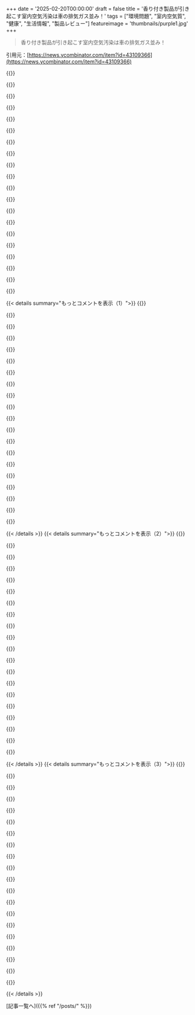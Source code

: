 +++
date = '2025-02-20T00:00:00'
draft = false
title = '香り付き製品が引き起こす室内空気汚染は車の排気ガス並み！'
tags = ["環境問題", "室内空気質", "健康", "生活情報", "製品レビュー"]
featureimage = 'thumbnails/purple1.jpg'
+++

> 香り付き製品が引き起こす室内空気汚染は車の排気ガス並み！

引用元：[https://news.ycombinator.com/item?id=43109366](https://news.ycombinator.com/item?id=43109366)

{{<matomeQuote body="こういう記事って、健康への影響が暗示されてるけど、研究の一部としてはあまり調べられてないのが問題だよね。Aが悪いからBも同じように悪いとは限らないし、死亡リスクを直接比較してないのに、そんな大見出しをつけるのはやめてほしいな。もう少し控えめなタイトルにして欲しいところ。" userName="jmward01" createdAt="2025-02-20T01:19:56" color="#45d325">}}

{{<matomeQuote body="アレルギーと喘息持ちとして言わせてもらうけど、香り付きの製品が多すぎて本当に困る。普通の人は、化学物質を一日中吸ってるってことに気づいてないと思う。" userName="7thaccount" createdAt="2025-02-20T01:29:59" color="">}}

{{<matomeQuote body="前の職場で月一で虫のスプレーをする人がいて、私はその時は外に出るようにしてた。安全だって言われたけど、実際には体に影響があった。見えないところでやられて、息ができなくなりそうでほんと大変だった。" userName="kstrauser" createdAt="2025-02-20T06:47:13" color="#785bff">}}

{{<matomeQuote body="他人の苦しみを軽視する人が嫌いな私。自分の事情で他の人を批判するなんて、本当にありえない。" userName="fredrikholm" createdAt="2025-02-20T07:05:38" color="">}}

{{<matomeQuote body="他人の仕事を軽視するの、本当に嫌。特に、上司が的外れな見積もりをしてくる時とか。実際にやってみろよ。" userName="mcny" createdAt="2025-02-20T10:25:32" color="">}}

{{<matomeQuote body="「ただ」って言葉の使い方について少し考えさせられて、なるべく使わないようにしてる。でも今は他の人が使うのが気になって仕方ない。" userName="chriswarbo" createdAt="2025-02-20T11:25:20" color="">}}

{{<matomeQuote body="普段は「ただ」という言葉を避けてるけど、コードレビューの時に簡単な方法がある時はつい使っちゃうこともあるな。" userName="Thorrez" createdAt="2025-02-20T15:17:04" color="">}}

{{<matomeQuote body="一緒にやってくれるなら大歓迎だけど、指示だけじゃわからないからね。" userName="mcny" createdAt="2025-02-20T20:24:38" color="">}}

{{<matomeQuote body="前の同僚が「You just...」って言うたびに見積もりを上げるルールを作ってた。15年前から言い続けてるけど、なかなか効果的。" userName="wink" createdAt="2025-02-21T09:31:50" color="#ff5c5c">}}

{{<matomeQuote body="計画の時は「ただ」を避けてるけど、コードレビューではつい使っちゃうこともあるよ。" userName="Thorrez" createdAt="2025-02-24T13:42:27" color="">}}

{{<matomeQuote body="基本的には詳しい説明やサンプルコードを提供することが多いよ。" userName="Thorrez" createdAt="2025-02-24T13:41:27" color="">}}

{{<matomeQuote body="ずっとあの言葉が嫌いなんだよね。’シンプルに’って置き換えれば、簡単さについて議論できるよ。" userName="axus" createdAt="2025-02-20T15:37:25" color="">}}

{{<matomeQuote body="簡単に言えば、しない方がいいってこと。" userName="me-vs-cat" createdAt="2025-02-21T13:17:35" color="">}}

{{<matomeQuote body="そらその通りなんだけど、最後の文についてちょっと突っ込みたい。呼吸するものは全部化学物質なんだよ。体に良いやつも悪いやつも、全部化学。これに関しては家族とよく議論になるんだ。彼らは’化学物質’が悪いと思っていて、化学物質なしの食べ物しか食べないって言うからね。" userName="MyOutfitIsVague" createdAt="2025-02-20T06:14:33" color="#45d325">}}

{{<matomeQuote body="もちろん技術的には正しいけど、ここでの’化学物質’ってのは’新しい未検証の合成化学物質’のことだってみんなわかってるよね。長いから省略して使ってるだけだ。" userName="schiffern" createdAt="2025-02-20T07:00:48" color="">}}

{{<matomeQuote body="終わりじゃないけど、やっぱり悪いね。ずっと曖昧な定義にあたるから、詐欺師たちが広告で胡散臭い事言うのを許すことになる。" userName="YurgenJurgensen" createdAt="2025-02-20T07:29:24" color="">}}

{{<matomeQuote body="そこまで大げさになる必要はないよ。詐欺師はもう嘘をついてるし、言い回しを変えるだけだ。代わりに使える短い言葉を提案してくれたら、みんな喜んで使うと思うけど、今のところは同じ省略形を使うしかないよ。この特定の風車と戦っても、何も良くならないし誰も守れない。" userName="schiffern" createdAt="2025-02-20T07:59:22" color="">}}

{{<matomeQuote body="その通りだね。簡潔な言葉がない理由は、あまり意味のある概念じゃないから。ヘムロックもボツリヌスも化学物質なのに、100％自然なんだ。口語的な意味は無意味だから、科学的定義にこだわると、マーケティングが何も言わずに何か言ってるように見えるだけだ。" userName="YurgenJurgensen" createdAt="2025-02-20T10:07:48" color="#45d325">}}

{{<matomeQuote body="俺が’テストした’って言ったのは、明らかに’安全性のためにテストした’って意味だよ。君は’化学物質’の口語的使い方と自然主義的誤謬を一緒にしてるけど、これは別物なんだ。でも、自然科学的な原則を新しい合成化合物に関して受け入れないから、繋がりが生まれてる。新しい化合物は安全性テストが少ない傾向にあって、パブリックに大規模に露出する前にテストが必要じゃないからね。企業の自己利益が安全リスクを隠蔽することにも繋がっている。簡単に言うと、君の単純な定義では捕らえきれない、もっと微妙な繋がりがあるってことなんだ。" userName="schiffern" createdAt="2025-02-21T09:23:54" color="#ff5c5c">}}

{{<matomeQuote body="化学物質って聞いたとき、揮発性有機化合物（VOCs）のことだと思ったよ。（この略語の正確なOの数は覚えてないけど）" userName="mcny" createdAt="2025-02-20T10:27:11" color="">}}

{{< details summary="もっとコメントを表示（1）">}}
{{<matomeQuote body="揮発性有機化合物、つまりVOCね。正確なOの数は忘れたけど、一つだよ。数えるのはそんなに難しくないし、数学好きな人たちがカウントしてくれるよね。" userName="DFHippie" createdAt="2025-02-20T11:41:54" color="">}}

{{<matomeQuote body="要するに短縮形を使うのは良いんだけど、その短縮形が意味を壊しちゃったら元の意図が失われるし、誤解を招くことになるよ。" userName="acuozzo" createdAt="2025-02-20T14:41:46" color="">}}

{{<matomeQuote body="科学的なコミュニケーションは難しいし、この話題はその一環だね。子供にも理解できるようにするのが重要だけど、誤解を招く言葉が使われてる気がする。”化学物質”が悪い、”自然”が良いってのは間違った使われ方してるから、しっかりした理解が必要だよ。" userName="jmward01" createdAt="2025-02-20T16:24:57" color="#45d325">}}

{{<matomeQuote body="一般的に修飾語が必要だと思う。化学って言葉自体に問題はないけど、何も付けないとただの”物”って意味になっちゃうから。" userName="MyOutfitIsVague" createdAt="2025-02-20T20:39:36" color="">}}

{{<matomeQuote body="いや、要するに有害な化学物質ってこと。香水の話だし、いくつかはちゃんとテストしてあって有毒だし、エアロゾルや部分的に燃えた形で吸い込むと危ないよ。" userName="lukeschlather" createdAt="2025-02-20T15:36:22" color="">}}

{{<matomeQuote body="もちろんだけど、多くの人はそう思ってないよ。何度も話したけど、”化学物質”は単に工場で作られた危険なものではないって理解してもらうのが難しい人が多い。" userName="MyOutfitIsVague" createdAt="2025-02-20T20:28:02" color="">}}

{{<matomeQuote body="自然の花粉や煙の副産物、自然のフケや毛も吸いたくないな。快適な湿度のために、主に窒素、酸素、アルゴンと少しの水分を吸いたいよ。" userName="benlivengood" createdAt="2025-02-20T23:37:24" color="">}}

{{<matomeQuote body="職場が無臭ポリシーで助かってるけど、クライアントの家に行くと強烈な香りの家に遭遇することがある。報告すると上司がクライアントに香りを取り除くように言ってくれる。自分は匂いが少ない体質で、無臭の石鹸を使ってる。ただ、ティーンズが香水を過剰に振りかけるのが辛い。無香のトレンドが広がってほしい。昔はどこでも喫煙してたけど、公共の場での禁煙が最高のことだった。" userName="14" createdAt="2025-02-20T06:20:19" color="#ff33a1">}}

{{<matomeQuote body="化学アレルギーについては、体が拒絶反応を示したら避けるのが一番。嗅覚は危険なもの、つまり内部に害を及ぼすものを敏感にキャッチできるから。" userName="laborcontract" createdAt="2025-02-20T03:43:36" color="">}}

{{<matomeQuote body="下の階の住人が毎食ガーリックを焼いて、その匂いをごまかそうとお香を焚くから、気持ち悪くなる。窓を開けると、その時に外で喫煙されると、窓からも匂いが入ってくる。街中で人と暮らすって、こんな風に良い話ではない。" userName="exe34" createdAt="2025-02-20T15:06:34" color="">}}

{{<matomeQuote body="冗談はさておき、こんなことに対処しなきゃいけないのが残念だ。迷惑な隣人はストレスになるから、引っ越しがうまくいくといいね！" userName="anonym29" createdAt="2025-02-20T17:46:18" color="">}}

{{<matomeQuote body="ありがとう！自分は敏感だから、新しい場所でもきっと何か嫌なことが見つかると思う。" userName="exe34" createdAt="2025-02-20T18:17:58" color="">}}

{{<matomeQuote body="頑張って！自分も7つの物件に住んで9ユニット変えて、ようやく合う場所が見つかったから、諦めないで！" userName="anonym29" createdAt="2025-02-21T05:56:36" color="#38d3d3">}}

{{<matomeQuote body="俺は逆で、鼻が鈍感だから、強い香りが好き。冬でも窓を開けっぱなしの人には本当に腹が立つ。前の職場で、窓を開けるやつがいて、開けさせないのが嬉しかった。" userName="anal_reactor" createdAt="2025-02-20T08:47:25" color="">}}

{{<matomeQuote body="臭いを防ぐためにマスクしてる。N95は完璧じゃないけど、多くの香りをブロックするから、あの運転手の香りが漂ってくる空気清浄機が必要なんだ。" userName="TylerE" createdAt="2025-02-20T03:27:34" color="">}}

{{<matomeQuote body="この手の研究は大賛成だよ。データがあるのは大事だし、でも結果に驚くことはないと思う。香りのキャンドルが匂うってことは、ナノ粒子を出してるに決まってるじゃん。" userName="seabass-labrax" createdAt="2025-02-20T01:13:07" color="#ff5733">}}

{{<matomeQuote body="最初はその考えだったな。もし春に窓を開けて花の匂いを楽しんだら、香りのキャンドルより良いのか悪いのか。私たちは香りのあるものを全部やめるべきなの？" userName="protocolture" createdAt="2025-02-20T01:37:22" color="">}}

{{<matomeQuote body="いや、でも掃除や衛生商品に香りをつけるのはやめてもいいと思う。香り付きのハンドソープとか洗剤とかは要らない。花の香りより香りのキャンドルの方が悪そうだし、煙やワックスは身体に良くないと思う。" userName="terribleperson" createdAt="2025-02-20T07:18:37" color="#38d3d3">}}

{{<matomeQuote body="昨日、妻が食洗機用の香料付き製品を買って、それが旅行用マグをダメにしたって話したばっかり。コーヒーの匂いがしたいのにレモンの匂いなんて勘弁してほしい。結局私が悪者になってるし。自動の香水噴霧機も嫌だな。特に背が高いから顔にかかるのが困る。" userName="calgoo" createdAt="2025-02-20T08:47:52" color="#45d325">}}

{{<matomeQuote body="食洗機が香り付きじゃないと臭うのは、メンテナンスに問題があるんじゃないかな。" userName="TazeTSchnitzel" createdAt="2025-02-20T10:09:03" color="">}}


{{< /details >}}
{{< details summary="もっとコメントを表示（2）">}}
{{<matomeQuote body="そう、掃除が必要なだけ。" userName="calgoo" createdAt="2025-02-20T13:31:29" color="">}}

{{<matomeQuote body="そうそう、フィルターがちゃんと掃除しないと汚くなるから、しっかり掃除して、漂白して自動清掃モードも使ってほしい。掃除してないなら、洗濯機も同じ問題を抱えてるんじゃないかな。" userName="alabastervlog" createdAt="2025-02-20T14:15:00" color="#ff33a1">}}

{{<matomeQuote body="実際、両方あるけどね。薬用シャンプーは香りがないか悪い匂いがするし、敏感肌用シャンプーは軽い香りがついてるくらい。子供が手を洗ったか確認するために、ほんのり香るくらいで十分。" userName="Lanolderen" createdAt="2025-02-20T08:27:20" color="">}}

{{<matomeQuote body="ちゃんと無香料の製品は、実際には香りが残ることが多い。ほんとに無香料なものは、他の匂いを打ち消すために香りを使うことがあるから、逆に匂いを発生させることもある。" userName="alabastervlog" createdAt="2025-02-20T14:11:58" color="#45d325">}}

{{<matomeQuote body="香りの有無は、忘れっぽい人にとっては役に立つこともあるよ。" userName="HPsquared" createdAt="2025-02-20T08:36:39" color="">}}

{{<matomeQuote body="子供の頃、父親が食べる前に手の匂いを嗅いで確認してたんだ。振り返ると、見守らずに確認できるいい方法だったね。少しずつチェックすることで習慣も付いていったし。" userName="Lanolderen" createdAt="2025-02-20T08:56:26" color="">}}

{{<matomeQuote body="確かに、問題の核心は具体的に言わずに「微小粒子」を悪者にしてるところだよ。鼻には微小粒子が必要で、嬉しい匂いを探知するのに役立つんだ。健康のために匂いを出さないものを求めるなら、その理由を説明してくれ。" userName="protocolture" createdAt="2025-02-21T05:49:26" color="">}}

{{<matomeQuote body="私もそうだな。臭いが分からないほど鼻が詰まって、目は涙で溢れ、くしゃみが止まらなくなるから。" userName="readthenotes1" createdAt="2025-02-20T03:25:47" color="">}}

{{<matomeQuote body="私も同じ、特にお香や家庭用の暖炉なんかは無理だ。" userName="bloomingeek" createdAt="2025-02-20T05:32:40" color="">}}

{{<matomeQuote body="実際、料理が一番室内の空気を汚染するんだ。食べ物がテーブルに出されちゃえば、大半の汚染は終わってるよ。" userName="imp0cat" createdAt="2025-02-20T06:16:43" color="">}}

{{<matomeQuote body="匂いを嗅ぐのは粒子じゃなくて、主に揮発性化合物（VOCs）だよ。このガス状態の物質が匂いを生み出すんだ。食べ物や花、森、あなたの息などもそう。今の香料に使う成分の多くは新しい化合物だけど、自然由来の化学物質も多い。記事はテルペンとオゾンの化学反応について言ってるんだ。" userName="Clamchop" createdAt="2025-02-20T23:13:21" color="#ff5733">}}

{{<matomeQuote body="論文の要約を読んで。燃焼しない香料製品が、香りのあるキャンドルとほぼ同じレベルの粒子を生成する様子を示してて、これは興味深いってことみたい。" userName="KennyBlanken" createdAt="2025-02-20T06:37:28" color="">}}

{{<matomeQuote body="実際、粒子じゃない気体の分子を嗅ぐことはできるよ。でも、実際の粒子を形成する成分が多くて、これがかなりの割合のスモッグの原因になるらしい。" userName="amluto" createdAt="2025-02-20T14:41:40" color="#785bff">}}

{{<matomeQuote body="この意見を理解するには相当な教育が必要だってことを過小評価しちゃダメだよね。魅力的な女性が美味しそうな香りを吸い込むって広告の手法が、大多数の人にとっては重要な要素だから。規制当局は、この欺瞞に対処すべきだと思う。それが唯一の証明された方法だよ。" userName="energy123" createdAt="2025-02-20T05:17:36" color="#785bff">}}

{{<matomeQuote body="多くの人は香りが悪いとは思ってないから、香水なんか飲むまで気づかないんだろうね。自分もそうだし。今はFebreezeのオイルをスマートアウトレットに繋げて、朝と夜のちょっとの間だけ香りを楽しんでる。今は部屋がイチゴの香り。健康に良くないだろうけど、やめるほどじゃないと思うよ。特に、タバコ吸ってる人もそんな全員が死ぬわけじゃないし。" userName="Lanolderen" createdAt="2025-02-20T08:46:51" color="">}}

{{<matomeQuote body="＞どうやって香りのキャンドルの香りを嗅ぐんだよ？<br>ガスの香りを嗅いでるのか？" userName="leephillips" createdAt="2025-02-20T02:11:22" color="">}}

{{<matomeQuote body="ガスも粒子からできてるよ。嗅げる分子はナノメートルの大きさでもあるんだ。" userName="smallerize" createdAt="2025-02-20T03:32:40" color="">}}

{{<matomeQuote body="ナノ粒子っていう用語には特定の技術的な定義があって、ほとんどの香りで知覚される小さな有機分子を含まないよ。" userName="pama" createdAt="2025-02-20T03:53:24" color="#38d3d3">}}

{{<matomeQuote body="もちろん、ほとんどの小さな有機分子はその定義よりも大きさが桁違いに小さいよ。" userName="chemicalnovae" createdAt="2025-02-20T05:07:30" color="">}}

{{<matomeQuote body="この記事のナノ粒子は単一の分子じゃないからね。" userName="leephillips" createdAt="2025-02-20T04:48:51" color="">}}


{{< /details >}}
{{< details summary="もっとコメントを表示（3）">}}
{{<matomeQuote body="我々は1日に平均で20ポンドの空気を吸い込んでる。それは食べ物や水の重さを上回るべきだよ。空気の質にもっと注意を払うべきなんだ。" userName="xnx" createdAt="2025-02-20T00:30:09" color="#ff5733">}}

{{<matomeQuote body="近代的な家は外気をほとんど循環させないから、プラスチックやフリースから微細プラスチックが常に空気中に放出されて、結局どうにもならないって感じだ。水道水も汚染されてるし、仕事が消費社会に依存してるから、みんながプラスチック製品を大量に作り続けないと成り立たない。だから、問題解決しようとするとみんな職を失って崩壊するかもしれないね。" userName="asdff" createdAt="2025-02-20T02:24:27" color="">}}

{{<matomeQuote body="今の空気の質は以前よりずっと良くなったよ。昔は車で鉛入りガソリンを燃やしたり、石炭で家を暖めてた。それに比べれば、今はマシだとは思う。" userName="mlsu" createdAt="2025-02-20T03:30:21" color="#785bff">}}

{{<matomeQuote body="何世代か前はひどかったけど、今はそれほど悪くはないんだよね。でも、祖父の時代と比べると、あまり改善とは言えないかもしれない。" userName="asdff" createdAt="2025-02-20T22:27:04" color="">}}

{{<matomeQuote body="自分の住んでいる場所では、オープンファイアが禁止されてる。安い薪を使って火を焚く人がいるけど、煙が残るから空気が悪化する。一部の人はちゃんとしたストーブを持ってないし、適切に火を焚く方法も知らないから、悪化してるんだ。" userName="Cthulhu_" createdAt="2025-02-20T15:09:00" color="">}}

{{<matomeQuote body="UKの自宅は300年もので、石造りで適切な換気があって、湿気や温度に悩まされない。こういう家がもっと建てられればいいのに。今の家の問題解決するために解決策を作り出してるんだ。" userName="alt227" createdAt="2025-02-20T07:26:56" color="#ff5c5c">}}

{{<matomeQuote body="UKの平均気温は20℃から2℃らしいけど、俺が育ったミシガン湖畔は32℃から-6℃だ。確かに、現代の家の方が断熱性が高いし快適だよね。昔は寒い家で暖を取るためにずっと火を焚き続けてたし、煙で臭かったのも事実。ただ、寒い地域に住む人たちの環境も考えないとね。" userName="nkrisc" createdAt="2025-02-20T10:49:37" color="">}}

{{<matomeQuote body="ここは最高気温が35℃で、最低気温は-10℃だ。石は非常に効率的な熱材だから、昔から人間や動物は洞窟に住んでたんだ。" userName="alt227" createdAt="2025-02-20T15:20:27" color="">}}

{{<matomeQuote body="＞石は非常に効率的な熱材だから、人間や動物は何千年も洞窟に住んでいたんだ。“多くの石はあまり良い断熱材ではないけど、地下の土は優れた断熱材で、温度がほとんど一定なんだ。" userName="amluto" createdAt="2025-02-20T16:43:10" color="">}}

{{<matomeQuote body="でも、何千年も昔の人たちは洞窟で死んでいったんだ。彼らは一番良いシェルターだから住んでたわけじゃなくて、最適な場所を選んだわけじゃないんだ。" userName="nkrisc" createdAt="2025-02-20T19:08:24" color="">}}

{{<matomeQuote body="カリフォルニアの古い家は木造フレームだが、あなたのような300年の石造りの家は一部の経済条件でしか築けないと思うよ。日本の建物は地震のリスクが少ないから安い木材で作れるし、しかもシフトする土壌などのリスクも少ない。作るには高いコストがかかるんだ。" userName="asdff" createdAt="2025-02-20T22:36:41" color="">}}

{{<matomeQuote body="パッシブハウスみたいにほぼ完全に密閉して70％以上の暖房削減ができるんだ。新しい規制があるのに安い家を作りたい人が多いから、品質よりも大きさや安さを重視しちゃうんだよね。" userName="lm28469" createdAt="2025-02-20T14:58:31" color="">}}

{{<matomeQuote body="＞新しい材料や電力使って問題を解決するのは愚かだ。ローマ時代に解決済みの問題だろ。<br>現代の高品質な換気システムだと20～40Wで運用できて、暖房を90％減じることもできるよ。古い家ならそんな必要がないし、コスト削減にも繋がる。" userName="alt227" createdAt="2025-02-20T15:17:57" color="#ff33a1">}}

{{<matomeQuote body="＞ローマ時代に解決済みって本当に言えるの？<br>平均的な家を20～40Wで換気できて、それで100cfmを超えるんだよ。つまり、951Wの燃料を使うよりも、20～40Wで新鮮な空気を取り入れることができるんだ。そして、これってリソースもそんなにかからない。" userName="amluto" createdAt="2025-02-20T16:56:28" color="">}}

{{<matomeQuote body="20Wって控えめな見積もりを使うなら、アメリカの住宅数を掛けると2930MW必要になる。核発電所が3基必要になるってことだよ。製造や輸送、廃棄の電力も考えると、ネイチャーに任せた方が遥かにメリットが多い。" userName="alt227" createdAt="2025-02-20T18:13:19" color="">}}

{{<matomeQuote body="＞自然換気でもHRVと同じ換気速度が得られるけど、臭いのひどい地域に住んでるなら自然換気じゃどうしようもないし、結局暖房や冷房のために余分な電力を使うしかない。<br>今は25WのERVでHEPAフィルター付きの新鮮な空気を供給してるんだ。この方式は効率的だ。" userName="amluto" createdAt="2025-02-20T18:28:28" color="">}}

{{<matomeQuote body="自分のシステムに誇りを持ってるみたいだけど、電力の使用は気にしないんだね。自分の家は外部の電力を一切使わず、非常時でも快適に過ごせるんだ。結局、電力に無頓着なやり方を続ければ、未来には問題が大きくなると思うよ。" userName="alt227" createdAt="2025-02-20T19:05:20" color="">}}

{{<matomeQuote body="ちゃんとした家なら暖房・冷房の要求が70％以上減るんだ。基本的にはバスルームファンみたいなもんだから、電力グリッドも使わなくてもいいんだ。窓さえ開ければ大丈夫だから、あまり電力をかける必要がないんだよね。" userName="lm28469" createdAt="2025-02-23T10:14:37" color="">}}

{{<matomeQuote body="自分のシステムが電力を少なく使うって言ったんだよ。電力の使用について配慮しているし、実際のデータがあるからこそ説明してるんだ。" userName="amluto" createdAt="2025-02-20T20:52:37" color="">}}

{{<matomeQuote body="3000kgのEVをみんなに運転させるつもりなんだから、ちょっとしたファンじゃ大した影響はないよ。アメリカは断熱が悪すぎて、無駄にエネルギーを使う家が多い。自分はドイツにいて、外の気温が0度でも暖房使わずに過ごしてるよ。HRVは意外と長持ちするんだから。" userName="lm28469" createdAt="2025-02-23T10:09:06" color="">}}


{{< /details >}}


[記事一覧へ]({{% ref "/posts/" %}})

